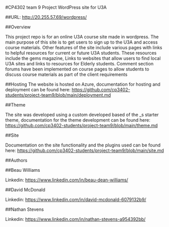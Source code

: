 #CP4302 team 9 Project WordPress site for U3A

##URL: http://20.255.57.69/wordpress/

##Overview

This project repo is for an online U3A course site made in wordpress. The main purpose of this site is to get users to sign up to the U3A and access course materials. Other features of the site include various pages with links to helpful resources for current or future U3A students. These resources include the gems magazine, Links to websites that allow users to find local U3A sites and links to resources for Elderly students. Comment section forums have been implemented on course pages to allow students to discuss course materials as part of the client requirements

##Hosting
The website is hosted on Azure, documentation for hosting and deployment can be found here: https://github.com/cp3402-students/project-team9/blob/main/deployment.md

##Theme

The site was developed using a custom developed based of the _s starter theme, documentation for the theme development can be found here: https://github.com/cp3402-students/project-team9/blob/main/theme.md

##Site 

Documentation on the site functionality and the plugins used can be found here: https://github.com/cp3402-students/project-team9/blob/main/site.md

##Authors

##Beau Williams

Linkedin: https://www.linkedin.com/in/beau-dean-williams/

##David McDonald

Linkedin: https://www.linkedin.com/in/david-mcdonald-6079132b9/

##Nathan Stevens

Linkedin: https://www.linkedin.com/in/nathan-stevens-a954392bb/

